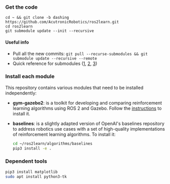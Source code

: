### Get the code
```
cd ~ && git clone -b dashing https://github.com/AcutronicRobotics/ros2learn.git
cd ros2learn
git submodule update --init --recursive
```
#### Useful info
- Pull all the new commits: `git pull --recurse-submodules && git submodule update --recursive --remote`
- Quick reference for submodules ([1](http://www.vogella.com/tutorials/GitSubmodules/article.html), [2](https://chrisjean.com/git-submodules-adding-using-removing-and-updating/), [3](https://git-scm.com/book/en/v2/Git-Tools-Submodules))

### Install each module
This repository contains various modules that need to be installed independently:

- **gym-gazebo2**: is a toolkit for developing and comparing reinforcement learning algorithms using ROS 2 and Gazebo. Follow the [instructions](https://github.com/AcutronicRobotics/gym-gazebo2/blob/dashing/INSTALL.md) to install it.

- **baselines**: is a slightly adapted version of OpenAI's baselines repository to address robotics use cases with a set of high-quality implementations of reinforcement learning algorithms. To install it:

  ```sh
  cd ~/ros2learn/algorithms/baselines
  pip3 install -e .
  ```

### Dependent tools

```bash
pip3 install matplotlib
sudo apt install python3-tk
```
